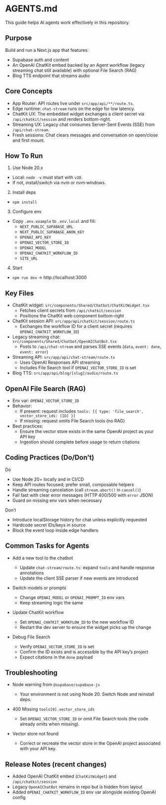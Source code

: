 # AGENTS.md

This guide helps AI agents work effectively in this repository.

## Purpose

Build and run a Next.js app that features:
- Supabase auth and content
- An OpenAI ChatKit embed backed by an Agent workflow (legacy streaming chat still available) with optional File Search (RAG)
- Blog TTS endpoint that streams audio

## Core Concepts

- App Router: API routes live under `src/app/api/**/route.ts`.
- Edge runtime: `chat-stream` runs on the edge for low latency.
- ChatKit UX: The embedded widget exchanges a client secret via `/api/chatkit/session` and renders bottom-right.
- Streaming UX: Legacy chat consumes Server-Sent Events (SSE) from `/api/chat-stream`.
- Fresh sessions: Chat clears messages and conversation on open/close and first mount.

## How To Run

1) Use Node 20.x
- Local: `node -v` must start with `v20`.
- If not, install/switch via nvm or nvm‑windows.

2) Install deps
- `npm install`

3) Configure env
- Copy `.env.example` to `.env.local` and fill:
  - `NEXT_PUBLIC_SUPABASE_URL`
  - `NEXT_PUBLIC_SUPABASE_ANON_KEY`
  - `OPENAI_API_KEY`
  - `OPENAI_VECTOR_STORE_ID`
  - `OPENAI_MODEL`
  - `OPENAI_CHATKIT_WORKFLOW_ID`
  - `SITE_URL`

4) Start
- `npm run dev` → http://localhost:3000

## Key Files

- ChatKit widget: `src/components/Shared/Chatbot/ChatKitWidget.tsx`
  - Fetches client secrets from `/api/chatkit/session`
  - Positions the ChatKit web component bottom-right
- ChatKit session API: `src/app/api/chatkit/session/route.ts`
  - Exchanges the workflow ID for a client secret (requires `OPENAI_CHATKIT_WORKFLOW_ID`)
- Legacy streaming chat: `src/components/Shared/Chatbot/OpenAIChatBot.tsx`
  - Posts to `/api/chat-stream` and parses SSE events (`data`, `event: done`, `event: error`)
- Streaming API: `src/app/api/chat-stream/route.ts`
  - Uses OpenAI Responses API streaming
  - Includes File Search tool if `OPENAI_VECTOR_STORE_ID` is set
- Blog TTS: `src/app/api/blog/[slug]/audio/route.ts`

## OpenAI File Search (RAG)

- Env var: `OPENAI_VECTOR_STORE_ID`
- Behavior:
  - If present: request includes `tools: [{ type: 'file_search', vector_store_ids: [ID] }]`
  - If missing: request omits File Search tools (no RAG)
- Best practices:
  - Ensure the vector store exists in the same OpenAI project as your API key
  - Ingestion should complete before usage to return citations

## Coding Practices (Do/Don’t)

Do
- Use Node 20+ locally and in CI/CD
- Keep API routes focused; prefer small, composable helpers
- Handle streaming cancelation (call `stream.abort()` in `cancel()`)
- Fail fast with clear error messages (HTTP 400/500 with `error` JSON)
- Guard on missing env vars when necessary

Don’t
- Introduce localStorage history for chat unless explicitly requested
- Hardcode secret IDs/keys in source
- Block the event loop inside edge handlers

## Common Tasks for Agents

- Add a new tool to the chatbot
  - Update `chat-stream/route.ts`: expand `tools` and handle response annotations
  - Update the client SSE parser if new events are introduced

- Switch models or prompts
  - Change `OPENAI_MODEL` or `OPENAI_PROMPT_ID` env vars
  - Keep streaming logic the same

- Update ChatKit workflow
  - Set `OPENAI_CHATKIT_WORKFLOW_ID` to the new workflow ID
  - Restart the dev server to ensure the widget picks up the change

- Debug File Search
  - Verify `OPENAI_VECTOR_STORE_ID` is set
  - Confirm the ID exists and is accessible by the API key’s project
  - Expect citations in the `done` payload

## Troubleshooting

- Node warning from `@supabase/supabase-js`
  - Your environment is not using Node 20. Switch Node and reinstall deps.

- 400 Missing `tools[0].vector_store_ids`
  - Set `OPENAI_VECTOR_STORE_ID` or omit File Search tools (the code already omits when missing).

- Vector store not found
  - Correct or recreate the vector store in the OpenAI project associated with your API key.

## Release Notes (recent changes)

- Added OpenAI ChatKit embed (`ChatKitWidget`) and `/api/chatkit/session`
- Legacy `OpenAIChatBot` remains in repo but is hidden from layout
- Added `OPENAI_CHATKIT_WORKFLOW_ID` env var alongside existing OpenAI config
